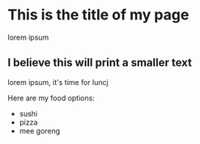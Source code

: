 # This is the title of my page

lorem ipsum

## I believe this will print a smaller text

lorem ipsum, it's time for luncj

Here are my food options:

* sushi
* pizza
* mee goreng
